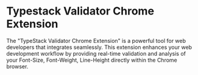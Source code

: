 # Typestack Validator Chrome Extension
The "TypeStack Validator Chrome Extension" is a powerful tool for web developers that integrates seamlessly. This extension enhances your web development workflow by providing real-time validation and analysis of your Font-Size, Font-Weight, Line-Height directly within the Chrome browser.
